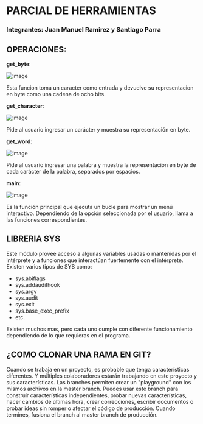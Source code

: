 # PARCIAL DE HERRAMIENTAS
### Integrantes: Juan Manuel Ramirez y Santiago Parra 

## OPERACIONES:

**get_byte**: 

![image](https://github.com/sparra2004/PARCIAL-/assets/147517210/9e6b24eb-d7b3-445c-97ce-b4e3bf5221b7)


Esta funcion toma un caracter como entrada y devuelve su representacion en byte como una cadena de ocho bits.

**get_character**: 

![image](https://github.com/sparra2004/PARCIAL-/assets/147517210/620feee9-4eaa-478f-a6cc-7a8c58e6f67f)

Pide al usuario ingresar un carácter y muestra su representación en byte.

**get_word**:

![image](https://github.com/sparra2004/PARCIAL-/assets/147517210/f580b07e-4b6b-4c0b-a2ae-0166627b0f90)

Pide al usuario ingresar una palabra y muestra la representación en byte de cada carácter de la palabra, separados por espacios.

**main**:

![image](https://github.com/sparra2004/PARCIAL-/assets/147517210/4c470f7b-a103-4d1f-81de-381feb6471aa)

Es la función principal que ejecuta un bucle para mostrar un menú interactivo. Dependiendo de la opción seleccionada por el usuario, llama a las funciones correspondientes.


## LIBRERIA SYS

Este módulo provee acceso a algunas variables usadas o mantenidas por el intérprete y a funciones que interactúan fuertemente con el intérprete. 
Existen varios tipos de SYS como:

- sys.abiflags
- sys.addaudithook
- sys.argv
- sys.audit
- sys.exit
- sys.base_exec_prefix
- etc.

Existen muchos mas, pero cada uno cumple con diferente funcionamiento dependiendo de lo que requieras en el programa.

## ¿COMO CLONAR UNA RAMA EN GIT?

Cuando se trabaja en un proyecto, es probable que tenga características diferentes. Y múltiples colaboradores estarán trabajando en este proyecto y sus características.
Las branches permiten crear un "playground" con los mismos archivos en la master branch. Puedes usar este branch para construir características independientes, probar nuevas características, hacer cambios de últimas hora, crear correcciones, escribir documentos o probar ideas sin romper o afectar el código de producción. Cuando termines, fusiona el branch al master branch de producción.


